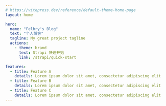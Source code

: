 ```yaml
---
# https://vitepress.dev/reference/default-theme-home-page
layout: home

hero:
  name: "Felbry's Blog"
  text: "个人博客"
  tagline: My great project tagline
  actions:
    - theme: brand
      text: Strapi 快速开始
      link: /strapi/quick-start

features:
  - title: Feature A
    details: Lorem ipsum dolor sit amet, consectetur adipiscing elit
  - title: Feature B
    details: Lorem ipsum dolor sit amet, consectetur adipiscing elit
  - title: Feature C
    details: Lorem ipsum dolor sit amet, consectetur adipiscing elit
---
```

